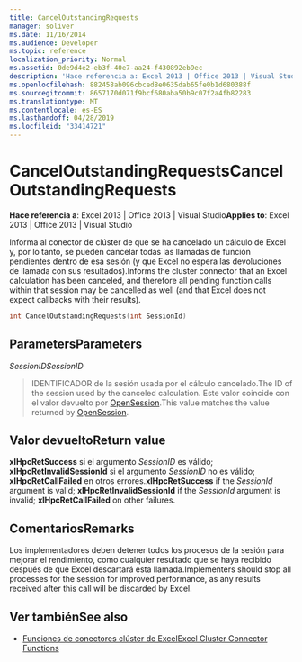 ```yaml
---
title: CancelOutstandingRequests
manager: soliver
ms.date: 11/16/2014
ms.audience: Developer
ms.topic: reference
localization_priority: Normal
ms.assetid: 0de9d4e2-eb3f-40e7-aa24-f430892eb9ec
description: 'Hace referencia a: Excel 2013 | Office 2013 | Visual Studio'
ms.openlocfilehash: 882458ab096cbced8e0635dab65fe0b1d680388f
ms.sourcegitcommit: 8657170d071f9bcf680aba50b9c07f2a4fb82283
ms.translationtype: MT
ms.contentlocale: es-ES
ms.lasthandoff: 04/28/2019
ms.locfileid: "33414721"
---
```

# <a name="canceloutstandingrequests"></a><span data-ttu-id="ca6b7-103">CancelOutstandingRequests</span><span class="sxs-lookup"><span data-stu-id="ca6b7-103">CancelOutstandingRequests</span></span>

<span data-ttu-id="ca6b7-104">**Hace referencia a**: Excel 2013 | Office 2013 | Visual Studio</span><span class="sxs-lookup"><span data-stu-id="ca6b7-104">**Applies to**: Excel 2013 | Office 2013 | Visual Studio</span></span> 
  
<span data-ttu-id="ca6b7-105">Informa al conector de clúster de que se ha cancelado un cálculo de Excel y, por lo tanto, se pueden cancelar todas las llamadas de función pendientes dentro de esa sesión (y que Excel no espera las devoluciones de llamada con sus resultados).</span><span class="sxs-lookup"><span data-stu-id="ca6b7-105">Informs the cluster connector that an Excel calculation has been canceled, and therefore all pending function calls within that session may be cancelled as well (and that Excel does not expect callbacks with their results).</span></span>
  
```cpp
int CancelOutstandingRequests(int SessionId)
```

## <a name="parameters"></a><span data-ttu-id="ca6b7-106">Parameters</span><span class="sxs-lookup"><span data-stu-id="ca6b7-106">Parameters</span></span>

<span data-ttu-id="ca6b7-107">_SessionID_</span><span class="sxs-lookup"><span data-stu-id="ca6b7-107">_SessionID_</span></span>
  
> <span data-ttu-id="ca6b7-108">IDENTIFICADOR de la sesión usada por el cálculo cancelado.</span><span class="sxs-lookup"><span data-stu-id="ca6b7-108">The ID of the session used by the canceled calculation.</span></span> <span data-ttu-id="ca6b7-109">Este valor coincide con el valor devuelto por [OpenSession](opensession.md).</span><span class="sxs-lookup"><span data-stu-id="ca6b7-109">This value matches the value returned by [OpenSession](opensession.md).</span></span>
    
## <a name="return-value"></a><span data-ttu-id="ca6b7-110">Valor devuelto</span><span class="sxs-lookup"><span data-stu-id="ca6b7-110">Return value</span></span>

<span data-ttu-id="ca6b7-111">**xlHpcRetSuccess** si el argumento _SessionID_ es válido; **xlHpcRetInvalidSessionId** si el argumento _SessionID_ no es válido; **xlHpcRetCallFailed** en otros errores.</span><span class="sxs-lookup"><span data-stu-id="ca6b7-111">**xlHpcRetSuccess** if the  _SessionId_ argument is valid; **xlHpcRetInvalidSessionId** if the  _SessionId_ argument is invalid; **xlHpcRetCallFailed** on other failures.</span></span> 
  
## <a name="remarks"></a><span data-ttu-id="ca6b7-112">Comentarios</span><span class="sxs-lookup"><span data-stu-id="ca6b7-112">Remarks</span></span>

<span data-ttu-id="ca6b7-113">Los implementadores deben detener todos los procesos de la sesión para mejorar el rendimiento, como cualquier resultado que se haya recibido después de que Excel descartará esta llamada.</span><span class="sxs-lookup"><span data-stu-id="ca6b7-113">Implementers should stop all processes for the session for improved performance, as any results received after this call will be discarded by Excel.</span></span>
  
## <a name="see-also"></a><span data-ttu-id="ca6b7-114">Ver también</span><span class="sxs-lookup"><span data-stu-id="ca6b7-114">See also</span></span>

- [<span data-ttu-id="ca6b7-115">Funciones de conectores clúster de Excel</span><span class="sxs-lookup"><span data-stu-id="ca6b7-115">Excel Cluster Connector Functions</span></span>](excel-cluster-connector-functions.md)

